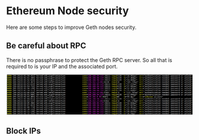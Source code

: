 # Ethereum Node security

Here are some steps to improve Geth nodes security.

## Be careful about RPC

There is no passphrase to protect the Geth RPC server. So all that is required to is your IP and the associated port.

![](../images/screenshot.png)

## Block IPs
